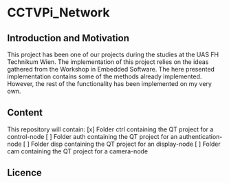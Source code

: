 # CCTVPi_Network

## Introduction and Motivation
This project has been one of our projects during the studies at the UAS FH Technikum Wien. The implementation of this project relies on the ideas gathered from the Workshop in Embedded Software.
The here presented implementation contains some of the methods already implemented.
However, the rest of the functionality has been implemented on my very own.

## Content
This repository will contain:
[x] Folder ctrl containing the QT project for a control-node
[ ] Folder auth containing the QT project for an authentication-node
[ ] Folder disp containing the QT project for an display-node
[ ] Folder cam containing the QT project for a camera-node

## Licence
